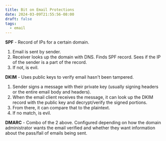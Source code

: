 ```yaml
---
title: Bit on Email Protections
date: 2024-03-09T21:55:56-08:00
draft: false
tags:
  - email
---
```



**SPF** - Record of IPs for a certain domain. 
1. Email is sent by sender. 
2. Receiver looks up the domain with DNS. Finds SPF record. Sees if the IP of the sender is a part of the record. 
3. If not, is evil. 

**DKIM** - Uses public keys to verify email hasn't been tampered. 
1. Sender signs a message with their private key (usually signing headers or the entire email body and headers). 
2. When the email client receives the message, it can look up the DKIM record with the public key and decrypt/verify the signed portions. 
3. From there, it can compare that to the plaintext.
4. If no match, is evil.

**DMARC** - Combo of the 2 above. Configured depending on how the domain administrator wants the email verified and whether they want information about the pass/fail of emails being sent.